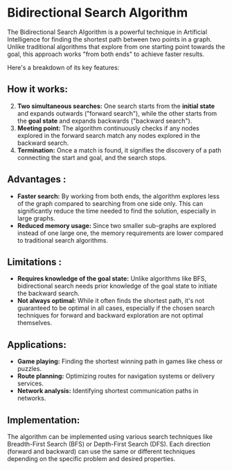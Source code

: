 # Bidirectional Search Algorithm
The Bidirectional Search Algorithm is a powerful technique in Artificial Intelligence for finding the shortest path between two points in a graph. Unlike traditional algorithms that explore from one starting point towards the goal, this approach works "from both ends" to achieve faster results.

Here's a breakdown of its key features:

## How it works:
2. **Two simultaneous searches:** One search starts from the **initial state** and expands outwards ("forward search"), while the other starts from the **goal state** and expands backwards ("backward search").
4. **Meeting point:** The algorithm continuously checks if any nodes explored in the forward search match any nodes explored in the backward search.
6. **Termination:** Once a match is found, it signifies the discovery of a path connecting the start and goal, and the search stops.

## Advantages :

- **Faster search:** By working from both ends, the algorithm explores less of the graph compared to searching from one side only. This can significantly reduce the time needed to find the solution, especially in large graphs.
- **Reduced memory usage:** Since two smaller sub-graphs are explored instead of one large one, the memory requirements are lower compared to traditional search algorithms.

## Limitations :

- **Requires knowledge of the goal state:** Unlike algorithms like BFS, bidirectional search needs prior knowledge of the goal state to initiate the backward search.
- **Not always optimal:** While it often finds the shortest path, it's not guaranteed to be optimal in all cases, especially if the chosen search techniques for forward and backward exploration are not optimal themselves.

## Applications:
- **Game playing:** Finding the shortest winning path in games like chess or puzzles.
- **Route planning:** Optimizing routes for navigation systems or delivery services.
- **Network analysis:** Identifying shortest communication paths in networks.

## Implementation:
The algorithm can be implemented using various search techniques like Breadth-First Search (BFS) or Depth-First Search (DFS). Each direction (forward and backward) can use the same or different techniques depending on the specific problem and desired properties.